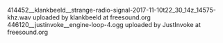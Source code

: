 414452__klankbeeld__strange-radio-signal-2017-11-10t22_30_14z_14575-khz.wav uploaded by klankbeeld at freesound.org
446120__justinvoke__engine-loop-4.ogg uploaded by JustInvoke at freesound.org
